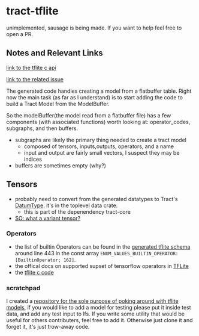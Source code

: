 # tract-tflite

unimplemented, sausage is being made. If you want to help feel free to open a PR.

## Notes and Relevant Links

[link to the tflite c api](https://github.com/tensorflow/tensorflow/tree/master/tensorflow/lite/c)

[link to the related issue](https://github.com/sonos/tract/issues/1086)

The generated code handles creating a model from a flatbuffer table. Right now the main task (as far as I understand) is to start adding the code to build a Tract Model from the ModelBuffer.

So the modelBuffer(the model read from a flatbuffer file) has a few components (with associated functions) worth looking at: operator_codes, subgraphs, and then buffers.
- subgraphs are likely the primary thing needed to create a tract model
  - composed of tensors, inputs,outputs, operators, and a name
  - input and output are fairly small vectors, I suspect they may be indices
- buffers are sometimes empty (why?)



## Tensors
- probably need to convert from the generated datatypes to Tract's [DatumType](https://github.com/skewballfox/tract/blob/300db595a1ffe3088658643b694b41aaac71ee76/data/src/datum.rs#L121). it's in the toplevel data crate.
  - this is part of the depenendency tract-core
- [SO: what a variant tensor?](https://stackoverflow.com/questions/58899763/what-is-a-dt-variant-tensor)

### Operators

- the list of builtin Operators can be found in the [generated tflite schema](./src/tflite_generated.rs) around line 443 in the const array `ENUM_VALUES_BUILTIN_OPERATOR: [BuiltinOperator; 162]`.
- the offical docs on supported supset of tensorflow operators in [TFLite](https://www.tensorflow.org/lite/guide/op_select_allowlist)
- the [tflite c code](https://github.com/tensorflow/tensorflow/tree/master/tensorflow/lite/c)

### scratchpad

I created a [repository for the sole purpose of poking around with tflite models](https://github.com/skewballfox/tflite_scratch), if you would like to add a model for testing please put it inside test data, and add any test input to lfs. If you write some utility that would be useful for others contributers, feel free to add it. Otherwise just clone it and forget it, it's just trow-away code.
